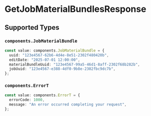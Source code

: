 # GetJobMaterialBundlesResponse


## Supported Types

### `components.JobMaterialBundle`

```typescript
const value: components.JobMaterialBundle = {
  uuid: "123e4567-62b6-4d4e-8e51-2302f480420b",
  editDate: "2025-07-01 12:00:00",
  materialBundleUuid: "123e4567-99a5-46d1-8aff-2302f68b282b",
  jobUuid: "123e4567-e388-4df0-9b8e-2302fbc9dc7b",
};
```

### `components.ErrorT`

```typescript
const value: components.ErrorT = {
  errorCode: 1000,
  message: "An error occurred completing your request",
};
```

